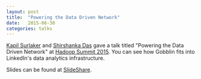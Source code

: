 ```yaml
---
layout: post
title:  "Powering the Data Driven Network"
date:   2015-06-30
categories: talks
---
```


[Kapil Surlaker](https://www.linkedin.com/in/kapilsurlaker) and [Shirshanka Das](https://www.linkedin.com/in/shirshankadas) gave a talk titled "Powering the Data Driven Network" at [Hadoop Summit 2015](http://hadoopsummit.org/san-jose/). You can see how Gobblin fits into LinkedIn's data analytics infrastructure.

Slides can be found at [SlideShare](http://www.slideshare.net/ShirshankaDas/linkedin-49299589).
